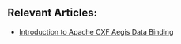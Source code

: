 ## Relevant Articles:
- [Introduction to Apache CXF Aegis Data Binding](http://www.baeldung.com/aegis-data-binding-in-apache-cxf)
